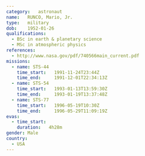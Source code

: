 ```yaml
---
category:	astronaut
name:	RUNCO, Mario, Jr.
type:	military
dob:	1952-01-26
qualifications:
  - BSc in earth & planetary science
  - MSc in atmospheric physics
references:
  - http://www.nasa.gov/pdf/740566main_current.pdf
missions:
  - name: STS-44
    time_start:   1991-11-24T23:44Z
    time_end:     1991-12-01T22:34:13Z
  - name: STS-54
    time_start:   1993-01-13T13:59:30Z
    time_end:     1993-01-19T13:37:48Z
  - name: STS-77
    time_start:   1996-05-19T10:30Z
    time_end:     1996-05-29T11:09:19Z
evas:
  - time_start: 
    duration:   4h28m
gender:	Male
country:
  - USA
---
```

